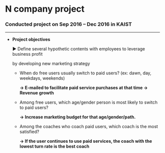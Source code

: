 
# N company project 
### Conducted project on Sep 2016 – Dec 2016 in KAIST
--- 


* **Project objectives**

  ▶ Define several hypothetic contents with employees to leverage business profit 
  
     by developing new marketing strategy

   * When do free users usually switch to paid users? (ex: dawn, day, weekdays, weekends)
        
        **→ E-mailed to facilitate paid service purchases at that time → Revenue growth**

    * Among free users, which age/gender person is most likely to switch to paid users?
     
        **→ Increase marketing budget for that age/gender/path.**

    * Among the coaches who coach paid users, which coach is the most satisfied?
      
        **→ If the user continues to use paid services, the coach with the lowest turn rate is the best coach**
